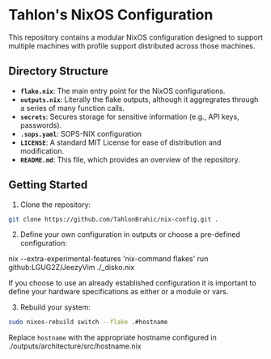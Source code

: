 # Tahlon's NixOS Configuration

This repository contains a modular NixOS configuration designed to support multiple machines with profile support distributed across those machines.

## Directory Structure

- **`flake.nix`**: The main entry point for the NixOS configurations.
- **`outputs.nix`**: Literally the flake outputs, although it aggregrates through a series of many function calls.
- **`secrets`**: Secures storage for sensitive information (e.g., API keys, passwords).
- **`.sops.yaml`**: SOPS-NIX configuration
- **`LICENSE`**: A standard MIT License for ease of distribution and modification.
- **`README.md`**: This file, which provides an overview of the repository.

## Getting Started

1. Clone the repository:

```bash
git clone https://github.com/TahlonBrahic/nix-config.git .
```

2. Define your own configuration in outputs or choose a pre-defined configuration:

nix --extra-experimental-features 'nix-command flakes' run github:LGUG2Z/JeezyVim ./\_disko.nix

If you choose to use an already established configuration it is important to define your hardware specifications as either or a module or vars.

3. Rebuild your system:

```bash
sudo nixos-rebuild switch --flake .#hostname
```

Replace `hostname` with the appropriate hostname configured in ./outputs/architecture/src/hostname.nix
